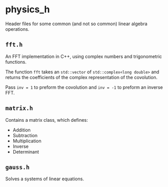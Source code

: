 # physics\_h

Header files for some common (and not so common) linear algebra operations.

## `fft.h`

An FFT implementation in C++, using complex numbers and trigonometric functions.

The function `fft` takes an `std::vector` of `std::complex<long double>` and returns the coefficients of the complex representation of the covolution.

Pass `inv = 1` to preform the covolution and `inv = -1` to preform an inverse FFT.

## `matrix.h`

Contains a matrix class, which defines:

- Addition
- Subtraction
- Multiplication
- Inverse
- Determinant

## `gauss.h`

Solves a systems of linear equations.
